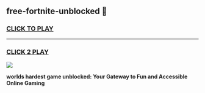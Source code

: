 
## free-fortnite-unblocked 👋
<h3>
<a href="https://premium.freeplayer.one?title=free-fortnite-unblocked&ref=14F">CLICK TO PLAY</a></h3>
<hr>

<h3>
<a href="https://premium.freeplayer.one?title=free-fortnite-unblocked&ref=14F">CLICK 2 PLAY</a>
  
</h3>

<a href="https://premium.freeplayer.one?title=free-fortnite-unblocked&ref=12F/"><img src="https://clearcache.store/games.png"></a>


**worlds hardest game unblocked: Your Gateway to Fun and Accessible Online Gaming**
